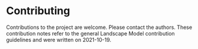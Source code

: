 # Contributing
Contributions to the project are welcome. Please contact the authors. These contribution notes refer to the general 
Landscape Model contribution guidelines and were written on 2021-10-19. 
